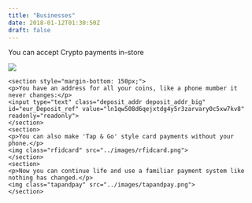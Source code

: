 ```yaml
---
title: "Businesses"
date: 2018-01-12T01:30:50Z
draft: false
---
```



<div class="content">
    <section>
    <p>You can accept Crypto payments in-store</p>
    <img class="cryptoboxsend" src="../images/cryptoboxsend.png">
    </section>
    
    <section style="margin-bottom: 150px;">
    <p>You have an address for all your coins, like a phone mumber it never changes:</p>
    <input type="text" class="deposit_addr deposit_addr_big" id="eur_Deposit_ref" value="ln1qw508d6qejxtdg4y5r3zarvary0c5xw7kv8" readonly="readonly">
    </section>
    <section>
    <p>You can also make 'Tap & Go' style card payments without your phone.</p>
    <img class="rfidcard" src="../images/rfidcard.png">
    </section>
    <section>
    <p>Now you can continue life and use a familiar payment system like nothing has changed.</p>
    <img class="tapandpay" src="../images/tapandpay.png">
    </section>
</div>
